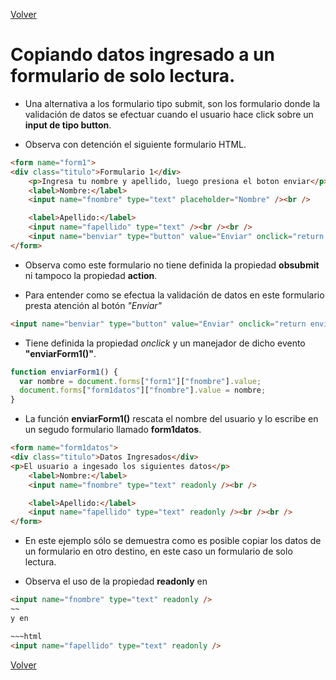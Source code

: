 [Volver](../readme.md)
# Copiando datos ingresado a un formulario de solo lectura.

- Una alternativa a los formulario tipo submit, son los formulario donde la validación de datos se efectuar cuando el usuario hace click sobre un __input de tipo button__.

- Observa con detención el siguiente formulario HTML.

~~~html
<form name="form1">
<div class="titulo">Formulario 1</div>
    <p>Ingresa tu nombre y apellido, luego presiona el boton enviar</p>
    <label>Nombre:</label>
    <input name="fnombre" type="text" placeholder="Nombre" /><br />

    <label>Apellido:</label>
    <input name="fapellido" type="text" /><br /><br />
    <input name="benviar" type="button" value="Enviar" onclick="return enviarForm1();" />
</form>
~~~

- Observa como este formulario no tiene definida la propiedad __obsubmit__ ni tampoco la propiedad __action__.


- Para entender como se efectua la validación de datos en este formulario presta atención al botón _"Enviar"_

~~~html
<input name="benviar" type="button" value="Enviar" onclick="return enviarForm1();" />
~~~

- Tiene definida la propiedad _onclick_ y un manejador de dicho evento __"enviarForm1()"__.

~~~JavaScript
function enviarForm1() {
  var nombre = document.forms["form1"]["fnombre"].value;
  document.forms["form1datos"]["fnombre"].value = nombre;
}
~~~

- La función __enviarForm1()__ rescata el nombre del usuario y lo escribe en un segudo formulario llamado __form1datos__.

~~~html
<form name="form1datos">
<div class="titulo">Datos Ingresados</div>
<p>El usuario a ingesado los siguientes datos</p>
    <label>Nombre:</label>
    <input name="fnombre" type="text" readonly /><br />

    <label>Apellido:</label>
    <input name="fapellido" type="text" readonly /><br /><br />
</form>
~~~

- En este ejemplo sólo se demuestra como es posible copiar los datos de un formulario en otro destino, en este caso un formulario de solo lectura.

- Observa el uso de la propiedad __readonly__ en 
~~~html
<input name="fnombre" type="text" readonly />
~~
y en 

~~~html
<input name="fapellido" type="text" readonly />
~~~

[Volver](../readme.md)